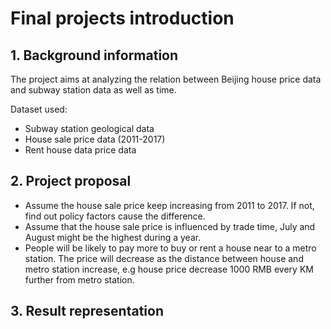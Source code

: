# Final projects introduction

## 1. Background information
The project aims at analyzing the relation between Beijing house price data and subway station data as well as time. 

Dataset used:
* Subway station geological data
* House sale price data (2011-2017) 
* Rent house data price data 

## 2. Project proposal

* Assume the house sale price keep increasing from 2011 to 2017. If not, find out policy factors cause the difference. 
* Assume that the house sale price is influenced by trade time, July and August might be the highest during a year.  
* People will be likely to pay more to buy or rent a house near to a metro station. The price will decrease as the distance between house and metro station increase, e.g house price decrease 1000 RMB every KM further from metro station. 

## 3. Result representation


